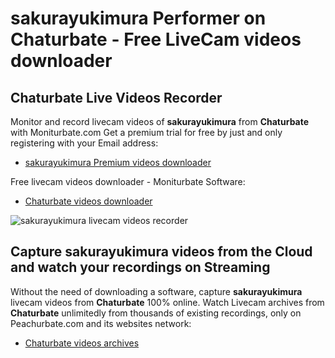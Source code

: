 # sakurayukimura Performer on Chaturbate - Free LiveCam videos downloader

## Chaturbate Live Videos Recorder

Monitor and record livecam videos of **sakurayukimura** from **Chaturbate** with Moniturbate.com
Get a premium trial for free by just and only registering with your Email address:
* [sakurayukimura Premium videos downloader](https://moniturbate.com/request-demo-licence-key.html)

Free livecam videos downloader - Moniturbate Software:
* [Chaturbate videos downloader](https://moniturbate.com/moniturbate-download-software.html)

![sakurayukimura livecam videos recorder](https://peachurnet.com/templates/moniturbate-software.png)


## Capture sakurayukimura videos from the Cloud and watch your recordings on Streaming

Without the need of downloading a software, capture **sakurayukimura** livecam videos from **Chaturbate** 100% online.
Watch Livecam archives from **Chaturbate** unlimitedly from thousands of existing recordings, only on Peachurbate.com and its websites network:
* [Chaturbate videos archives](https://peachurnet.com/)